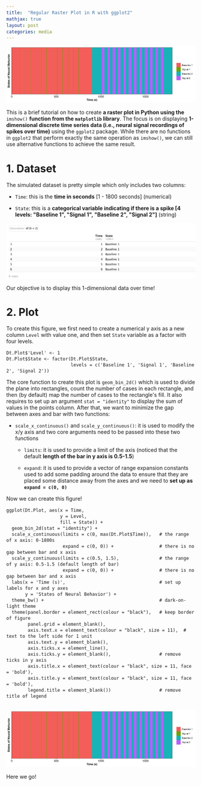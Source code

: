```yaml
---
title:  "Regular Raster Plot in R with ggplot2"
mathjax: true
layout: post
categories: media
---
```


![Cover](https://raw.githubusercontent.com/YzwIsALaity/Regular-Raster-Plot-In-R/main/2D%20Raster%20Plot.jpg)


This is a brief tutorial on how to create __a raster plot in Python using the__ `imshow()` __function from the `matplotlib` library__. The focus is on displaying __1-dimensional discrete time series data (i.e., neural signal recordings of spikes over time)__ using the `ggplot2` package. While there are no functions in `ggplot2` that perform exactly the same operation as `imshow()`, we can still use alternative functions to achieve the same result.

# 1. Dataset
The simulated dataset is pretty simple which only includes two columns:

- `Time`: this is the __time in seconds__ [1 - 1800 seconds] (numerical)

- `State`: this is a __categorical variable indicating if there is a spike [4 levels: "Baseline 1", "Signal 1", "Baseline 2", "Signal 2"]__ (string) 

![](https://raw.githubusercontent.com/YzwIsALaity/Regular-Raster-Plot-In-R/main/Dataset.jpeg) 

Our objective is to display this 1-dimensional data over time!

# 2. Plot
To create this figure, we first need to create a numerical y axis as a new column `Level` with value one, and then set `State` variable as a factor with four levels.

```{r}
Dt.Plot$'Level' <- 1
Dt.Plot$State <- factor(Dt.Plot$State, 
                        levels = c('Baseline 1', 'Signal 1', 'Baseline 2', 'Signal 2'))
```

The core function to create this plot is `geom_bin_2d()` which is used to divide the plane into rectangles, count the number of cases in each rectangle, and then (by default) map the number of cases to the rectangle's fill. It also requires to set up an argument `stat = "identity"` to display the sum of values in the points column. After that, we want to minimize the gap between axes and bar with two functions:

- `scale_x_continuous()` and `scale_y_continuous()`: it is used to modify the x/y axis and two core arguments need to be passed into these two functions

    + `limits`: it is used to provide a limit of the axis (noticed that the default __length of the bar in y axis is 0.5-1.5__)
    
    + `expand`: it is used to provide a vector of range expansion constants used to add some padding around the data to ensure that they are placed some distance away from the axes and we need to __set up as `expand = c(0, 0)`__

Now we can create this figure!

```{r}
ggplot(Dt.Plot, aes(x = Time, 
                    y = Level, 
                    fill = State)) + 
  geom_bin_2d(stat = "identity") + 
  scale_x_continuous(limits = c(0, max(Dt.Plot$Time)),   # the range of x axis: 0-1800s
                     expand = c(0, 0)) +                 # there is no gap between bar and x axis
  scale_y_continuous(limits = c(0.5, 1.5),               # the range of y axis: 0.5-1.5 (default length of bar)
                     expand = c(0, 0)) +                 # there is no gap between bar and x axis
  labs(x = 'Time (s)',                                   # set up labels for x and y axes
       y = 'States of Neural Behavior') + 
  theme_bw() +                                           # dark-on-light theme
  theme(panel.border = element_rect(colour = "black"),   # keep border of figure
        panel.grid = element_blank(),
        axis.text.x = element_text(colour = "black", size = 11),  # text to the left side for 1 unit 
        axis.text.y = element_blank(),
        axis.ticks.x = element_line(),                              
        axis.ticks.y = element_blank(),                  # remove ticks in y axis
        axis.title.x = element_text(colour = "black", size = 11, face = 'bold'),                              
        axis.title.y = element_text(colour = "black", size = 11, face = 'bold'),
        legend.title = element_blank())                  # remove title of legend


```

![](https://raw.githubusercontent.com/YzwIsALaity/Regular-Raster-Plot-In-R/main/2D%20Raster%20Plot.jpg) 

Here we go!
